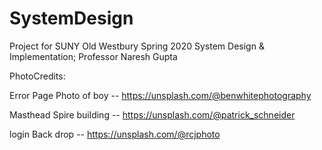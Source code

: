 # SystemDesign

Project for SUNY Old Westbury Spring 2020 System Design & Implementation; Professor Naresh Gupta

PhotoCredits:

Error Page Photo of boy --  https://unsplash.com/@benwhitephotography

Masthead Spire building -- https://unsplash.com/@patrick_schneider

login Back drop -- https://unsplash.com/@rcjphoto